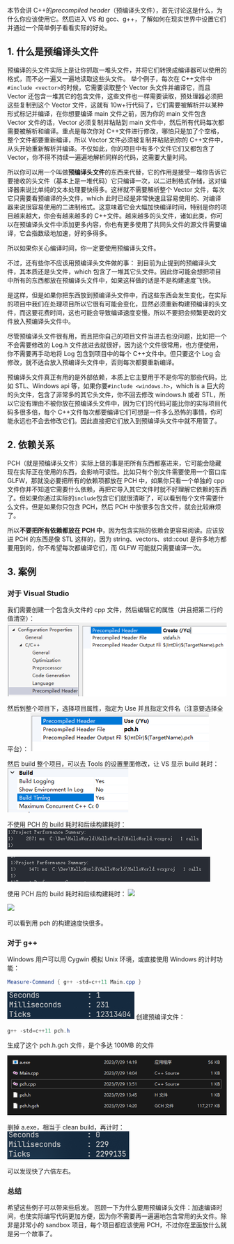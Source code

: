 本节会讲 C++的*precompiled header*（预编译头文件），首先讨论这是什么，为什么你应该使用它。然后进入 VS 和 gcc、g++，了解如何在现实世界中设置它们并通过一个简单例子看看实际的好处。

## 1. 什么是预编译头文件

预编译的头文件实际上是让你抓取一堆头文件，并将它们转换成编译器可以使用的格式，而不必一遍又一遍地读取这些头文件。
举个例子，每次在 C++文件中`#include <vector>`的时候，它需要读取整个 Vector 头文件并编译它，而且 Vector 还包含一堆其它的包含文件，这些文件也一样需要读取，预处理器必须把这些复制到这个 Vector 文件，这就有 10w+行代码了，它们需要被解析并以某种形式标记并编译，在你想要编译 main 文件之前，因为你的 main 文件包含 Vector 文件的话，Vector 必须复制并粘贴到 main 文件中，然后所有代码每次都需要被解析和编译。重点是每次你对 C++文件进行修改，哪怕只是加了个空格，整个文件都要重新编译，所以 Vector 文件必须被复制并粘贴到你的 C++文件中，从头开始重新解析并编译。不仅如此，你的项目中有多个文件它们又都包含了 Vector，你不得不持续一遍遍地解析同样的代码，这需要大量时间。

所以你可以用一个叫做**预编译头文件**的东西来代替，它的作用是接受一堆你告诉它要接收的头文件（基本上是一堆代码）它只编译一次，以二进制格式存储，这对编译器来说比单纯的文本处理要快得多。这样就不需要解析整个 Vector 文件，每次它只需要看预编译的头文件，which 此时已经是非常快速且容易使用的、对编译器来说很容易使用的二进制格式。这意味着它会大幅加快编译时间，特别是你的项目越来越大，你会有越来越多的 C++文件。越来越多的头文件，诸如此类，你可以在预编译头文件中添加更多内容，你也有更多使用了共同头文件的源文件需要编译，它会指数级地加速，好的多得多。

所以如果你关心编译时间，你一定要使用预编译头文件。

不过，还有些你不应该用预编译头文件做的事：
到目前为止提到的预编译头文件，其本质还是头文件，which 包含了一堆其它头文件。因此你可能会想把项目中所有的东西都放在预编译头文件中，如果这样做的话是不是构建速度飞快。

是这样，但是如果你把东西放到预编译头文件中，而这些东西会发生变化，在实际的项目中我们在处理项目所以它很有可能会变化，显然必须重新构建预编译的头文件，而这要花费时间，这也可能会导致编译速度变慢。所以不要把会频繁更改的文件放入预编译头文件中。

尽管预编译头文件很有用，而且把你自己的项目文件当进去也没问题，比如把一个不会需要修改的 Log.h 文件放进去就很好，因为这个文件很常用，也方便使用，你不需要再手动地将 Log 包含到项目中的每个 C++文件中。但只要这个 Log 会修改，就不适合放入预编译头文件中，否则每次都要重新编译。

预编译头文件真正有用的是外部依赖，本质上它主要用于不是你写的那些代码，比如 STL、Windows api 等，如果你要`#include <windows.h>`，which is a 巨大的的头文件，包含了非常多的其它头文件，你不回去修改 windows.h 或者 STL，所以它没有理由不被你放在预编译头文件中，因为它们的代码可能比你的实际项目代码多很多倍，每个 C++文件每次都要编译它们可想是一件多么恐怖的事情，你可能永远也不会去修改它们。因此直接把它们放入到预编译头文件中就不用管了。

## 2. 依赖关系

PCH（就是预编译头文件）实际上做的事是把所有东西都塞进来，它可能会隐藏现在实际正在使用的东西，会影响可读性。比如只有个别文件需要使用一个窗口库 GLFW，那就没必要把所有的依赖项都放在 PCH 中，如果你只看一个单独的 cpp 文件你并不知道它需要什么依赖，再把它导入其它文件时就不好理解它依赖的东西了。但如果你通过实际的`include`包含它们就很清晰了，可以看到每个文件需要什么文件。但是如果你只包含 PCH，然后 PCH 中放很多包含文件，就会比较麻烦了。

所以**不要把所有依赖都放在 PCH 中**，因为包含实际的依赖会更容易阅读。应该放进 PCH 的东西是像 STL 这样的，因为 string、vectors、std::cout 是许多地方都要用到的，你不希望每次都编译它们，而 GLFW 可能就只需要编译一次。

## 3. 案例

### 对于 Visual Studio

我们需要创建一个包含头文件的 cpp 文件，然后编辑它的属性（并且把第二行的值清空）：
![](./storage%20bag/Pasted%20image%2020230729134922.png)

然后到整个项目下，选择项目属性，指定为 Use 并且指定文件名（注意要选择全平台）：
![](./storage%20bag/Pasted%20image%2020230729135113.png)

然后 build 整个项目，可以去 Tools 的设置里面修改，让 VS 显示 build 耗时：
![](./storage%20bag/Pasted%20image%2020230729135926.png)

不使用 PCH 的 build 耗时和后续构建耗时：
![](./storage%20bag/Pasted%20image%2020230729140124.png)

![](./storage%20bag/Pasted%20image%2020230729140246.png)

使用 PCH 后的 build 耗时和后续构建耗时：
![](Pasted%20image%2020230729140351.png)

![](Pasted%20image%2020230729140425.png)

可以看到用 pch 的构建速度快很多。

### 对于 g++

Windows 用户可以用 Cygwin 模拟 Unix 环境，或直接使用 Windows 的计时功能：

```PowerShell
Measure-Command { g++ -std=c++11 Main.cpp }
```

![](./storage%20bag/Pasted%20image%2020230729142217.png)
创建预编译文件：

```PowerShell
g++ -std=c++11 pch.h
```

生成了这个 pch.h.gch 文件，是个多达 100MB 的文件

![](./storage%20bag/Pasted%20image%2020230729142104.png)

删掉 a.exe，相当于 clean build，再计时：
![](./storage%20bag/Pasted%20image%2020230729142132.png)

可以发现快了六倍左右。

### 总结

希望这些例子可以带来些启发。
回顾一下为什么要用预编译头文件：加速编译时间，也使实际编写代码更加方便，因为你不需要再一遍遍地包含常用的头文件。除非是非常小的 sandbox 项目，每个项目都应该使用 PCH，不过你在里面放什么就是另一个故事了。
